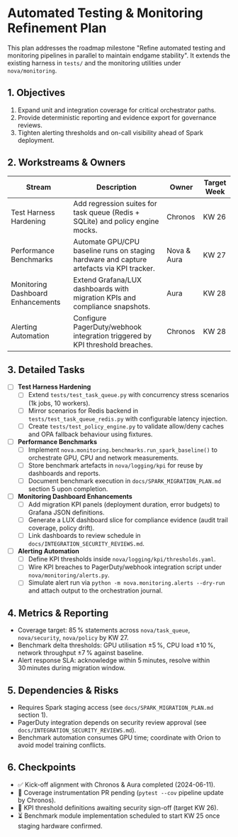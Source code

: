 # Automated Testing & Monitoring Refinement Plan

This plan addresses the roadmap milestone "Refine automated testing and monitoring pipelines in parallel to maintain endgame stability".
It extends the existing harness in `tests/` and the monitoring utilities under `nova/monitoring`.

## 1. Objectives

1. Expand unit and integration coverage for critical orchestrator paths.
2. Provide deterministic reporting and evidence export for governance reviews.
3. Tighten alerting thresholds and on-call visibility ahead of Spark deployment.

## 2. Workstreams & Owners

| Stream | Description | Owner | Target Week |
| --- | --- | --- | --- |
| Test Harness Hardening | Add regression suites for task queue (Redis + SQLite) and policy engine mocks. | Chronos | KW 26 |
| Performance Benchmarks | Automate GPU/CPU baseline runs on staging hardware and capture artefacts via KPI tracker. | Nova & Aura | KW 27 |
| Monitoring Dashboard Enhancements | Extend Grafana/LUX dashboards with migration KPIs and compliance snapshots. | Aura | KW 28 |
| Alerting Automation | Configure PagerDuty/webhook integration triggered by KPI threshold breaches. | Chronos | KW 28 |

## 3. Detailed Tasks

- [ ] **Test Harness Hardening**
  - [ ] Extend `tests/test_task_queue.py` with concurrency stress scenarios (1k jobs, 10 workers).
  - [ ] Mirror scenarios for Redis backend in `tests/test_task_queue_redis.py` with configurable latency injection.
  - [ ] Create `tests/test_policy_engine.py` to validate allow/deny caches and OPA fallback behaviour using fixtures.
- [ ] **Performance Benchmarks**
  - [ ] Implement `nova.monitoring.benchmarks.run_spark_baseline()` to orchestrate GPU, CPU and network measurements.
  - [ ] Store benchmark artefacts in `nova/logging/kpi` for reuse by dashboards and reports.
  - [ ] Document benchmark execution in `docs/SPARK_MIGRATION_PLAN.md` section 5 upon completion.
- [ ] **Monitoring Dashboard Enhancements**
  - [ ] Add migration KPI panels (deployment duration, error budgets) to Grafana JSON definitions.
  - [ ] Generate a LUX dashboard slice for compliance evidence (audit trail coverage, policy drift).
  - [ ] Link dashboards to review schedule in `docs/INTEGRATION_SECURITY_REVIEWS.md`.
- [ ] **Alerting Automation**
  - [ ] Define KPI thresholds inside `nova/logging/kpi/thresholds.yaml`.
  - [ ] Wire KPI breaches to PagerDuty/webhook integration script under `nova/monitoring/alerts.py`.
  - [ ] Simulate alert run via `python -m nova.monitoring.alerts --dry-run` and attach output to the orchestration journal.

## 4. Metrics & Reporting

- Coverage target: 85 % statements across `nova/task_queue`, `nova/security`, `nova/policy` by KW 27.
- Benchmark delta thresholds: GPU utilisation ±5 %, CPU load ±10 %, network throughput ±7 % against baseline.
- Alert response SLA: acknowledge within 5 minutes, resolve within 30 minutes during migration window.

## 5. Dependencies & Risks

- Requires Spark staging access (see `docs/SPARK_MIGRATION_PLAN.md` section 1).
- PagerDuty integration depends on security review approval (see `docs/INTEGRATION_SECURITY_REVIEWS.md`).
- Benchmark automation consumes GPU time; coordinate with Orion to avoid model training conflicts.

## 6. Checkpoints

- ✅ Kick-off alignment with Chronos & Aura completed (2024-06-11).
- 🔄 Coverage instrumentation PR pending (`pytest --cov` pipeline update by Chronos).
- 🔄 KPI threshold definitions awaiting security sign-off (target KW 26).
- ⏳ Benchmark module implementation scheduled to start KW 25 once staging hardware confirmed.
